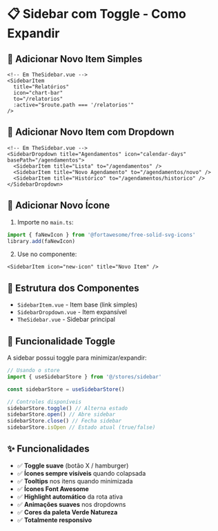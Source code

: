 # 📋 Sidebar com Toggle - Como Expandir

## 🚀 Adicionar Novo Item Simples

```vue
<!-- Em TheSidebar.vue -->
<SidebarItem
  title="Relatórios"
  icon="chart-bar"
  to="/relatorios"
  :active="$route.path === '/relatorios'"
/>
```

## 📁 Adicionar Novo Item com Dropdown

```vue
<!-- Em TheSidebar.vue -->
<SidebarDropdown title="Agendamentos" icon="calendar-days" basePath="/agendamentos">
  <SidebarItem title="Lista" to="/agendamentos" />
  <SidebarItem title="Novo Agendamento" to="/agendamentos/novo" />
  <SidebarItem title="Histórico" to="/agendamentos/historico" />
</SidebarDropdown>
```

## 🎯 Adicionar Novo Ícone

1. Importe no `main.ts`:

```ts
import { faNewIcon } from '@fortawesome/free-solid-svg-icons'
library.add(faNewIcon)
```

2. Use no componente:

```vue
<SidebarItem icon="new-icon" title="Novo Item" />
```

## 📂 Estrutura dos Componentes

- `SidebarItem.vue` - Item base (link simples)
- `SidebarDropdown.vue` - Item expansível
- `TheSidebar.vue` - Sidebar principal

## 🔄 Funcionalidade Toggle

A sidebar possui toggle para minimizar/expandir:

```ts
// Usando o store
import { useSidebarStore } from '@/stores/sidebar'

const sidebarStore = useSidebarStore()

// Controles disponíveis
sidebarStore.toggle() // Alterna estado
sidebarStore.open() // Abre sidebar
sidebarStore.close() // Fecha sidebar
sidebarStore.isOpen // Estado atual (true/false)
```

## ✨ Funcionalidades

- ✅ **Toggle suave** (botão X / hamburger)
- ✅ **Ícones sempre visíveis** quando colapsada
- ✅ **Tooltips** nos itens quando minimizada
- ✅ **Ícones Font Awesome**
- ✅ **Highlight automático** da rota ativa
- ✅ **Animações suaves** nos dropdowns
- ✅ **Cores da paleta Verde Natureza**
- ✅ **Totalmente responsivo**
